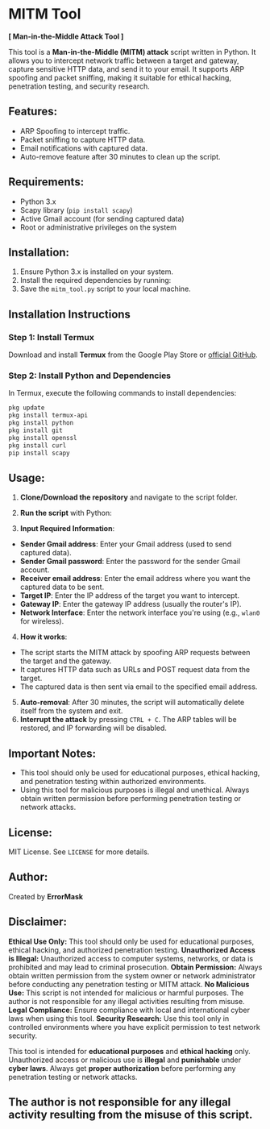 # MITM Tool 
**[ Man-in-the-Middle Attack Tool ]**

This tool is a **Man-in-the-Middle (MITM) attack** script written in Python. It allows you to intercept network traffic between a target and gateway, capture sensitive HTTP data, and send it to your email. It supports ARP spoofing and packet sniffing, making it suitable for ethical hacking, penetration testing, and security research.

## Features:
- ARP Spoofing to intercept traffic.
- Packet sniffing to capture HTTP data.
- Email notifications with captured data.
- Auto-remove feature after 30 minutes to clean up the script.

## Requirements:
- Python 3.x
- Scapy library (`pip install scapy`)
- Active Gmail account (for sending captured data)
- Root or administrative privileges on the system

## Installation:
1. Ensure Python 3.x is installed on your system.
2. Install the required dependencies by running:
3. Save the `mitm_tool.py` script to your local machine.

## Installation Instructions

### Step 1: Install Termux
Download and install **Termux** from the Google Play Store or [official GitHub](https://github.com/termux/termux-app).

### Step 2: Install Python and Dependencies
In Termux, execute the following commands to install dependencies:

```bash
pkg update
pkg install termux-api
pkg install python
pkg install git
pkg install openssl
pkg install curl
pip install scapy
```


## Usage:

1. **Clone/Download the repository** and navigate to the script folder.
2. **Run the script** with Python:

3. **Input Required Information**:
- **Sender Gmail address**: Enter your Gmail address (used to send captured data).
- **Sender Gmail password**: Enter the password for the sender Gmail account.
- **Receiver email address**: Enter the email address where you want the captured data to be sent.
- **Target IP**: Enter the IP address of the target you want to intercept.
- **Gateway IP**: Enter the gateway IP address (usually the router's IP).
- **Network Interface**: Enter the network interface you're using (e.g., `wlan0` for wireless).

4. **How it works**:
- The script starts the MITM attack by spoofing ARP requests between the target and the gateway.
- It captures HTTP data such as URLs and POST request data from the target.
- The captured data is then sent via email to the specified email address.

5. **Auto-removal**: After 30 minutes, the script will automatically delete itself from the system and exit.
6. **Interrupt the attack** by pressing `CTRL + C`. The ARP tables will be restored, and IP forwarding will be disabled.

## Important Notes:
- This tool should only be used for educational purposes, ethical hacking, and penetration testing within authorized environments.
- Using this tool for malicious purposes is illegal and unethical. Always obtain written permission before performing penetration testing or network attacks.

## License:
MIT License. See `LICENSE` for more details.

## Author:
Created by **ErrorMask**

## Disclaimer:

**Ethical Use Only:** This tool should only be used for educational purposes, ethical hacking, and authorized penetration testing.
**Unauthorized Access is Illegal:** Unauthorized access to computer systems, networks, or data is prohibited and may lead to criminal prosecution.
**Obtain Permission:** Always obtain written permission from the system owner or network administrator before conducting any penetration testing or MITM attack.
**No Malicious Use:** This script is not intended for malicious or harmful purposes. The author is not responsible for any illegal activities resulting from misuse.
**Legal Compliance:** Ensure compliance with local and international cyber laws when using this tool.
**Security Research:** Use this tool only in controlled environments where you have explicit permission to test network security.

This tool is intended for **educational purposes** and **ethical hacking** only. Unauthorized access or malicious use is **illegal** and **punishable** under **cyber laws**. Always get **proper authorization** before performing any penetration testing or network attacks.
## The author is not responsible for any illegal activity resulting from the misuse of this script.
